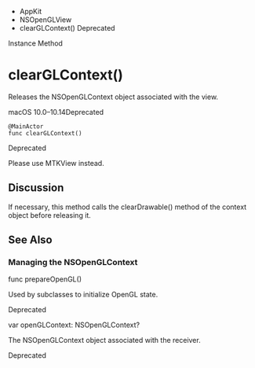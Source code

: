 

- AppKit
- NSOpenGLView
-  clearGLContext() Deprecated

Instance Method

# clearGLContext()

Releases the NSOpenGLContext object associated with the view.

macOS 10.0–10.14Deprecated

``` source
@MainActor
func clearGLContext()
```

Deprecated

Please use MTKView instead.

## Discussion

If necessary, this method calls the clearDrawable() method of the context object before releasing it.

## See Also

### Managing the NSOpenGLContext

func prepareOpenGL()

Used by subclasses to initialize OpenGL state.

Deprecated

var openGLContext: NSOpenGLContext?

The NSOpenGLContext object associated with the receiver.

Deprecated

